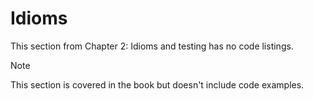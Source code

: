 # Idioms

This section from Chapter 2: Idioms and testing has no code listings.

> [!NOTE]
> This section is covered in the book but doesn't include code examples.

